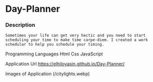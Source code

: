 # Day-Planner

### Description
```
Sometimes your life can get very hectic and you need to start scheduling your time to make time carpe-diem. I created a work schedular to help you schedule your timing. 
```

Programming Languages
Html
Css
JavaScript

Application Url
https://elhiloyasin.github.io/Day-Planner/


Images of Application
(/citylights.webp)
